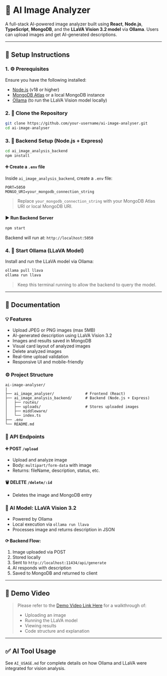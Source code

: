 # 📸 AI Image Analyzer

A full-stack AI-powered image analyzer built using **React**, **Node.js**, **TypeScript**, **MongoDB**, and the **LLaVA Vision 3.2 model** via **Ollama**. Users can upload images and get AI-generated descriptions.

---

## 🔧 Setup Instructions

### 1. ⚙️ Prerequisites

Ensure you have the following installed:

- [Node.js](https://nodejs.org/) (v18 or higher)
- [MongoDB Atlas](https://www.mongodb.com/cloud/atlas) or a local MongoDB instance
- [Ollama](https://ollama.com/) (to run the LLaVA Vision model locally)

### 2. 📁 Clone the Repository

```bash
git clone https://github.com/your-username/ai-image-analyser.git
cd ai-image-analyser
```

### 3. 💪 Backend Setup (Node.js + Express)

```bash
cd ai_image_analysis_backend
npm install
```

#### ➕ Create a `.env` file

Inside `ai_image_analysis_backend`, create a `.env` file:

```env
PORT=5050
MONGO_URI=your_mongodb_connection_string
```

> Replace `your_mongodb_connection_string` with your MongoDB Atlas URI or local MongoDB URI.

#### ▶️ Run Backend Server

```bash
npm start
```

Backend will run at: `http://localhost:5050`

### 4. 🧠 Start Ollama (LLaVA Model)

Install and run the LLaVA model via Ollama:

```bash
ollama pull llava
ollama run llava
```

> Keep this terminal running to allow the backend to query the model.

---

## 📄 Documentation

### 💡 Features

- Upload JPEG or PNG images (max 5MB)
- AI-generated description using LLaVA Vision 3.2
- Images and results saved in MongoDB
- Visual card layout of analyzed images
- Delete analyzed images
- Real-time upload validation
- Responsive UI and mobile-friendly

### ⚙️ Project Structure

```
ai-image-analyser/
|
├── ai_image_analyser/              # Frontend (React)
├── ai_image_analysis_backend/      # Backend (Node.js + Express)
│   ├── routes/
│   ├── uploads/                    # Stores uploaded images
│   ├── middleware/
│   └── index.ts
├── .env
└── README.md
```

### 🔌 API Endpoints

#### ➕ POST `/upload`

- Upload and analyze image
- Body: `multipart/form-data` with image
- Returns: fileName, description, status, etc.

#### 🗑 DELETE `/delete/:id`

- Deletes the image and MongoDB entry

### 🧠 AI Model: LLaVA Vision 3.2

- Powered by Ollama
- Local execution via `ollama run llava`
- Processes image and returns description in JSON

#### ⟳ Backend Flow:

1. Image uploaded via POST
2. Stored locally
3. Sent to `http://localhost:11434/api/generate`
4. AI responds with description
5. Saved to MongoDB and returned to client

---

## 🎥 Demo Video

> Please refer to the [Demo Video Link Here](https://drive.google.com/file/d/1TwzQvGfEwj4mbqD4uTlfnQA0hlMVl40f/view?usp=drivesdk) for a walkthrough of:
>
> - Uploading an image
> - Running the LLaVA model
> - Viewing results
> - Code structure and explanation

---

## ✅ AI Tool Usage

See `AI_USAGE.md` for complete details on how Ollama and LLaVA were integrated for vision analysis.
